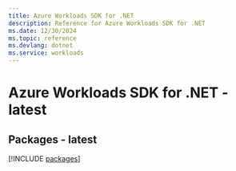 ```yaml
---
title: Azure Workloads SDK for .NET
description: Reference for Azure Workloads SDK for .NET
ms.date: 12/30/2024
ms.topic: reference
ms.devlang: dotnet
ms.service: workloads
---
```

# Azure Workloads SDK for .NET - latest
## Packages - latest
[!INCLUDE [packages](workloads-index.md)]